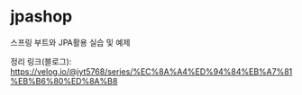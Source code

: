 # jpashop
스프링 부트와 JPA활용 실습 및 예제

정리 링크(블로그): https://velog.io/@jyt5768/series/%EC%8A%A4%ED%94%84%EB%A7%81%EB%B6%80%ED%8A%B8
